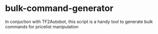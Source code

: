 # bulk-command-generator
In conjuction with TF2Autobot, this script is a handy tool to generate bulk commands for pricelist manipulation
